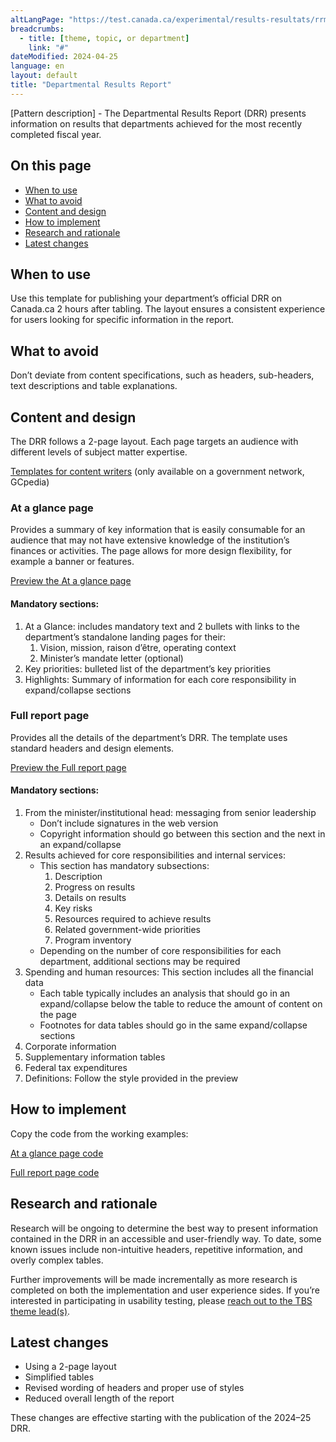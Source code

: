```yaml
---
altLangPage: "https://test.canada.ca/experimental/results-resultats/rrm-modele-de-contenu.html"
breadcrumbs:
  - title: [theme, topic, or department]
    link: "#"
dateModified: 2024-04-25
language: en
layout: default
title: "Departmental Results Report"
---
```

<link rel="stylesheet" type="text/css" href="results-resultats/css/theme.min.css" />
<div class="mwsgeneric-base-html parbase section">
  <p>[Pattern description] - The Departmental Results  Report (DRR) presents information on results that departments achieved for the  most recently completed fiscal year. </p>
    <section><h2>On this page</h2>
    <ul>
      <li><a href="#toc01">When  to use</a></li>
      <li><a href="#toc02">What  to avoid</a></li>
      <li><a href="#toc03">Content  and design</a></li>
      <li><a href="#toc04">How  to implement</a></li>
      <li><a href="#toc05">Research  and rationale</a></li>
      <li><a href="#toc06">Latest  changes</a></li>
    </ul></section>
    <section><h2 id="toc01">When to use</h2>
    <p>Use this template for publishing your department&rsquo;s  official DRR on Canada.ca 2 hours after tabling. The layout ensures a  consistent experience for users looking for specific information in the report.</p></section>
    <section><h2 id="toc02">What to avoid</h2>
    <p>Don&rsquo;t deviate from content specifications,  such as headers, sub-headers, text descriptions and table explanations. </p></section>
    <section><h2 id="toc03">Content and design</h2>
    <p>The DRR follows a 2-page layout. Each page  targets an audience with different levels of subject matter expertise.</p>
    <p><a class="btn btn-primary btn-lg" href="https://www.gcpedia.gc.ca/wiki/Part_III_Estimates_Portal#2024-25_Departmental_Plan" role="button">Templates  for content writers</a> (only available on a government network, GCpedia)</p>
    <section><h3>At a glance page</h3>
    <p>Provides a summary of key information that  is easily consumable for an audience that may not have extensive knowledge of  the institution&rsquo;s finances or activities. The page allows for more design  flexibility, for example a banner or features.</p>
    <p><a class="btn btn-default btn-lg" href="https://test.canada.ca/experimental/results-resultats/drr-at-glance.html" role="button">Preview  the At a glance page</a></p>
    <section><h4>Mandatory sections:</h4>
    <ol>
      <li>At a Glance: includes mandatory  text and 2 bullets with links to the department&rsquo;s standalone landing pages for  their: 
        <ol class="lst-lwr-alph">
          <li>Vision, mission, raison d&rsquo;être, operating context</li>
          <li>Minister&rsquo;s mandate letter  (optional)</li>
        </ol>
      </li>
      <li>Key priorities: bulleted list  of the department&rsquo;s key priorities  </li>
      <li>Highlights: Summary of  information for each core responsibility in expand/collapse sections</li>
    </ol></section></section>
  <section><h3>Full report page</h3>
    <p>Provides all the details of the department&rsquo;s  DRR. The template uses standard headers and design elements.</p>
    <p><a class="btn btn-default btn-lg" href="https://test.canada.ca/experimental/results-resultats/drr-full-page.html" role="button">Preview  the Full report page</a></p>
  <section><h4>Mandatory sections:</h4>
    <ol>
      <li>From the minister/institutional  head: messaging from senior leadership 
        <ul>
          <li>Don&rsquo;t include signatures in the  web version</li>
          <li>Copyright information should go  between this section and the next in an expand/collapse</li>
        </ul>
      </li>
      <li>Results achieved for core  responsibilities and internal services: 
        <ul>
          <li>This section has mandatory  subsections:          
            <ol class="lst-lwr-rmn">
              <li>Description</li>
              <li>Progress on results</li>
              <li>Details on  results</li>
              <li>Key risks</li>
              <li>Resources  required to achieve results</li>
              <li>Related  government-wide priorities</li>
              <li>Program  inventory</li>
              </ol>
            </li>
          <li>Depending on the number of core  responsibilities for each department, additional sections may be required</li>
          </ul>
      </li>
      <li>Spending and human resources:  This section includes all the financial data
        <ul>
          <li>Each table typically includes an  analysis that should go in an expand/collapse below the table to reduce the  amount of content on the page</li>
          <li>Footnotes for data tables  should go in the same expand/collapse sections</li>
        </ul>
      </li>
      <li>Corporate information</li>
      <li>Supplementary information  tables</li>
      <li>Federal tax expenditures</li>
      <li>Definitions: Follow the style  provided in the preview</li>
    </ol></section></section></section>
  <section><h2 id="toc04">How to implement</h2>
  <p>Copy the code from the working examples:</p>
    <p><a class="btn btn-default btn-lg" href="https://github.com/gc-proto/experimental/blob/master/results-resultats/drr-at-glance.md" role="button">At  a glance page code</a></p>
    <p><a class="btn btn-default btn-lg" href="https://github.com/gc-proto/experimental/blob/master/results-resultats/drr-full-page.md" role="button">Full  report page code</a></p>
    
  <section><h2 id="toc05">Research and rationale</h2>
    <p>Research will be ongoing to determine the  best way to present information contained in the DRR in an accessible and  user-friendly way. To date, some known issues include non-intuitive headers,  repetitive information, and overly complex tables.</p>
    <p> Further improvements will be made  incrementally as more research is completed on both the implementation and user  experience sides. If you&rsquo;re interested in participating in usability testing,  please <a href="mailto:DAS.SCN@tbs-sct.gc.ca">reach out to the TBS theme  lead(s)</a>.</p>
    </section>
    <section><h2 id="toc06">Latest changes</h2>
    <ul>
      <li>Using a 2-page layout</li>
      <li>Simplified tables</li>
      <li>Revised wording of headers and  proper use of styles</li>
      <li>Reduced overall length of the  report</li>
    </ul>
    <p>These changes are effective starting with the  publication of the 2024–25 DRR.</p></section>
</div>

